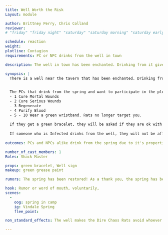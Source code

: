 ```yaml
---
title: Well Worth the Risk 
Layout: module

author: Brittney Perry, Chris Colland
reviewer: 
# "friday" "friday night" "saturday" "saturday morning" "saturday early afternoon" "saturday early evening" "saturday night" "reaction" "tavern setup" "townsfolk" "randoms"

schedule: reaction
weight: 
plotline: Contagion
requirements: PC or NPC drinks from the well in town 

description: The well in town has been enchanted. Drinking from it gives healing properties but also can cause you to turn into a rat swarm.

synopsis: | 
  There is a well near the tavern that has been enchanted. Drinking from the well causes various effects (d10 effect chart). Sometime after drinking from the well, for those that are wearing a green bracelet a green rash will appear and effect the hands, arms, neck, and face. 

  
  The PCs that drink from the spring and want to participate in the plotline are directed to the mod shack. There, they will roll a D10, and will get the following effect per number: 
  - 1 Cure Mortal Wounds
  - 2 Cure Serious Wounds
  - 3 Regenerate
  - 4 Purify Blood
  - 5 - 10 Wear a green wristband. Rats no longer target you.
  
  If they get a green bracelet, they will be asked if they are ok with cream based makeup being applied on the hands, neck, face, or arms. If they consent, they will be given a green bracelet that will need to be displayed for easy visual. This bracelet is OUT OF GAME and is marked as such. This allows the NPC rats to avoid the marked PCs and also allows Plot to apply green makeup to marked PCs. They will also be instructed to cough randomly once the green makeup goes on.
  
  If someone who is Infected drinks from the well, they will not be affected by the well at all. They will not have to get a green bracelet.  If a detect magic is cast upon someone with a green bracelet or casts a detect magic on the well, it is detected. 
  
outcomes: PCs and NPCs alike drink from the spring due to it's properties

number_of_cast_members: 1
Roles: Shack Master

props: green bracelet, Well sign
makeup: green grease paint

rumors: The spring has been restored! As a thank you, the spring has been bespelled to give the drinker a Cure Light Wounds, one time. Please enjoy this most gracious gift to you, our guests.

hook: Rumor or word of mouth, voluntarily,  
scenes: 
  - 
    oog: spring in camp
    ig: Vindale Spring
    flee_point: 

non_standard_effects: The well makes the Dire Chaos Rats avoid whoever drank from it. A Green Bracelet is used to tell who drank from the well. The bracelets are used to single out PCs to apply makeup to.   

---
```

